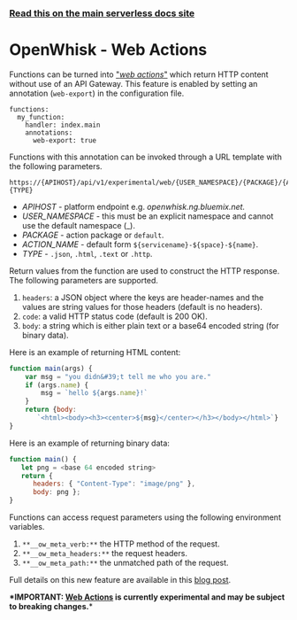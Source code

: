 <!--
title: Serverless Framework - Apache OpenWhisk Guide - Web Actions
menuText: Web Actions
menuOrder: 6
description: Configuring Apache OpenWhisk Web Actions in the Serverless Framework
layout: Doc
-->

<!-- DOCS-SITE-LINK:START automatically generated  -->
### [Read this on the main serverless docs site](https://www.serverless.com/framework/docs/providers/openwhisk/guide/web-actions)
<!-- DOCS-SITE-LINK:END -->

# OpenWhisk - Web Actions

Functions can be turned into ["*web actions*"](http://bit.ly/2xSRbOQ) which return HTTP content without use of an API Gateway. This feature is enabled by setting an annotation (`web-export`) in the configuration file.

```
functions:
  my_function:
    handler: index.main
    annotations:
      web-export: true
```

Functions with this annotation can be invoked through a URL template with the following parameters.

```
https://{APIHOST}/api/v1/experimental/web/{USER_NAMESPACE}/{PACKAGE}/{ACTION_NAME}.{TYPE}

```

- *APIHOST* - platform endpoint e.g. *openwhisk.ng.bluemix.net.*
- *USER_NAMESPACE* - this must be an explicit namespace and cannot use the default namespace (_).
- *PACKAGE* - action package or `default`.
- *ACTION_NAME* - default form `${servicename}-${space}-${name}`.
- *TYPE* - `.json`, `.html`, `.text` or `.http`.

Return values from the function are used to construct the HTTP response. The following parameters are supported.

1. `headers`: a JSON object where the keys are header-names and the values are string values for those headers (default is no headers).
2. `code`: a valid HTTP status code (default is 200 OK).
3. `body`: a string which is either plain text or a base64 encoded string (for binary data).

Here is an example of returning HTML content:

```javascript
function main(args) {
    var msg = "you didn&#39;t tell me who you are."
    if (args.name) {
        msg = `hello ${args.name}!`
    }
    return {body:
       `<html><body><h3><center>${msg}</center></h3></body></html>`}
}
```

Here is an example of returning binary data:

```javascript
function main() {
   let png = <base 64 encoded string>
   return {
      headers: { "Content-Type": "image/png" },
      body: png };
}
```

Functions can access request parameters using the following environment variables.

1. `**__ow_meta_verb:**` the HTTP method of the request.
2. `**__ow_meta_headers:**` the request headers.
3. `**__ow_meta_path:**` the unmatched path of the request.

Full details on this new feature are available in this [blog post](https://medium.com/openwhisk/serverless-http-handlers-with-openwhisk-90a986cc7cdd#.2x09176m8).

**\*IMPORTANT: [Web Actions](http://bit.ly/2xSRbOQ) is currently experimental and may be subject to breaking changes.***
